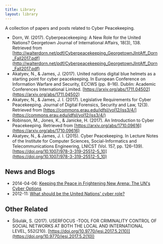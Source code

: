 ```yaml
---
title: Library
layout: library
---
```


A collection of papers and posts related to Cyber Peacekeeping.

* Dorn, W. (2017). Cyberpeacekeeping: A New Role for the United Nations? Georgetown Journal of International Affairs, 18(3), 138. Retrieved from [http://walterdorn.net/pdf/Cyberpeacekeeping_GeorgetownJIntAff_Dorn_Fall2017.pdf](http://walterdorn.net/pdf/Cyberpeacekeeping_GeorgetownJIntAff_Dorn_Fall2017.pdf)
* Akatyev, N., & James, J. (2017). United nations digital blue helmets as a starting point for cyber peacekeeping. In European Conference on Information Warfare and Security, ECCWS (pp. 8–16). Dublin: Academic Conferences International Limited. [https://arxiv.org/abs/1711.04502](https://arxiv.org/abs/1711.04502)
* Akatyev, N., & James, J. I. (2017). Legislative Requirements for Cyber Peacekeeping. Journal of Digital Forensics, Security and Law, 12(3). Retrieved from [https://commons.erau.edu/jdfsl/vol12/iss3/4/](https://commons.erau.edu/jdfsl/vol12/iss3/4/)
* Robinson, M., Jones, K., & Janicke, H. (2017). An Introduction to Cyber Peacekeeping. Retrieved from [https://arxiv.org/abs/1710.09616](https://arxiv.org/abs/1710.09616)
* Akatyev, N., & James, J. I. (2015). Cyber Peacekeeping. In Lecture Notes of the Institute for Computer Sciences, Social-Informatics and Telecommunications Engineering, LNICST (Vol. 157, pp. 126–139). [https://doi.org/10.1007/978-3-319-25512-5_10](https://doi.org/10.1007/978-3-319-25512-5_10)

## News and Blogs
* 2014-04-06: [Keeping the Peace in Frightening New Arena: The UN's Cyber Options](http://www.truth-out.org/opinion/item/22891-keeping-the-peace-the-uns-cyber-options)
* 2012-11: [What should be the United Nations' cyber role?](https://defensesystems.com/blogs/cyber-report/2012/11/united-nations-cyber-role.aspx)

## Other Related
* Šišulák, S. (2017). USERFOCUS -TOOL FOR CRIMINALITY CONTROL OF SOCIAL NETWORKS AT BOTH THE LOCAL AND INTERNATIONAL LEVEL, 552(210). [https://doi.org/10.9770/jesi.2017.5.2(10)](https://doi.org/10.9770/jesi.2017.5.2(10))
